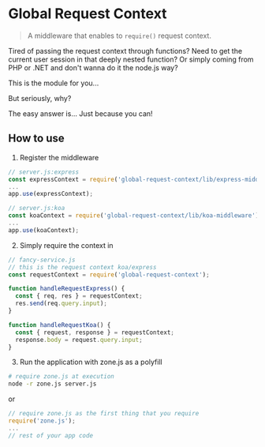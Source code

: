 # Global Request Context
> A middleware that enables to `require()` request context.

Tired of passing the request context through functions?
Need to get the current user session in that deeply nested function?
Or simply coming from PHP or .NET and don't wanna do it the node.js way?

This is the module for you...


But seriously, why?


The easy answer is... Just because you can!

## How to use

1. Register the middleware
```javascript
// server.js:express
const expressContext = require('global-request-context/lib/express-middleware');
...
app.use(expressContext);
```

```javascript
// server.js:koa
const koaContext = require('global-request-context/lib/koa-middleware');
...
app.use(koaContext);
```

2. Simply require the context in
```javascript
// fancy-service.js
// this is the request context koa/express
const requestContext = require('global-request-context');

function handleRequestExpress() {
  const { req, res } = requestContext;
  res.send(req.query.input);
}

function handleRequestKoa() {
  const { request, response } = requestContext;
  response.body = request.query.input;
}
```

3. Run the application with zone.js as a polyfill
```sh
# require zone.js at execution
node -r zone.js server.js
```

or

```javascript
// require zone.js as the first thing that you require
require('zone.js');
...
// rest of your app code
```
